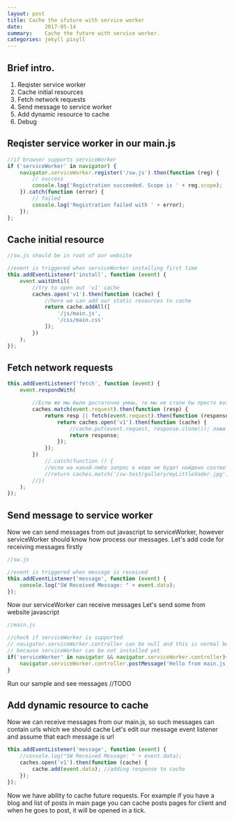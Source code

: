 ```yaml
---
layout: post
title: Cache the sfuture with service worker
date:       2017-05-14
summary:    Cache the future with service worker.
categories: jekyll pixyll
---
```


## Brief intro.

1. Reqister service worker
2. Cache initial resources 
3. Fetch network requests
3. Send message to service worker
4. Add dynamic resource to cache
5. Debug


## Reqister	service worker in our main.js
```javascript
//if browser supports serviceWorker
if ('serviceWorker' in navigator) {
	navigator.serviceWorker.register('/sw.js').then(function (reg) {
		// success
		console.log('Registration succeeded. Scope is ' + reg.scope);
	}).catch(function (error) {
		// failed
		console.log('Registration failed with ' + error);
	});
};
```

## Cache initial resource
```javascript
//sw.js should be in root of our website

//event is triggered when serviceWorker installing first time
this.addEventListener('install', function (event) {
    event.waitUntil(        
		//try to open out 'v1' cache
        caches.open('v1').then(function (cache) {
			//here we can add our static resources to cache
            return cache.addAll([
                '/js/main.js',
				'/css/main.css'
            ]);
        })
    );
});
```

## Fetch network requests
```javascript
this.addEventListener('fetch', function (event) {
    event.respondWith(

        //Если же мы были достаточно умны, то мы не стали бы просто возвращать сетевой запрос, а сохранили бы его результат в кеше, чтобы иметь возможность получить его в offline-режиме
        caches.match(event.request).then(function (resp) {
            return resp || fetch(event.request).then(function (response) {
                return caches.open('v1').then(function (cache) {
                    //cache.put(event.request, response.clone()); ложит ответ в кэш 
                    return response;
                });
            });
        })
            //.catch(function () {
            //если на какой-либо запрос в кеше не будет найдено соответствие, и в этот момент сеть не доступна, то наш запрос завершится неудачно. Давайте реализуем запасной вариант по умолчанию, при котором пользователь, в описанном случае, будет получать хоть что-нибудь:
            //return caches.match('/sw-test/gallery/myLittleVader.jpg');
        //})
    );
});
```

## Send message to service worker
Now we can send messages from out javascript to serviceWorker, however serviceWorker should know how process our messages.
Let's add code for receiving messages firstly
```javascript
//sw.js

//event is triggered when message is received
this.addEventListener('message', function (event) {
    console.log("SW Received Message: " + event.data);    
});
```

Now our serviceWorker can receive messages
Let's send some from website javascript
```javascript
//main.js

//check if serviceWorker is supported
// navigator.serviceWorker.controller can be null and this is normal behaviuor
// because serviceWorker can be not installed yet 
if('serviceWorker' in navigator && navigator.serviceWorker.controller){                        
	navigator.serviceWorker.controller.postMessage('Hello from main.js');
}
```

Run our sample and see messages
//TODO

## Add dynamic resource to cache
Now we can receive messages from our main.js, so such messages can contain urls which we should cache
Let's edit our message event listener and assume that each message is url
```javascript
this.addEventListener('message', function (event) {
    //console.log("SW Received Message: " + event.data);
    caches.open('v1').then(function (cache) {
        cache.add(event.data); //adding response to cache        
    });
});
```

Now we have ability to cache future requests. For example if you have a blog and list of posts in main page you can cache posts pages for client and when he goes to post, it will be opened in a tick.
